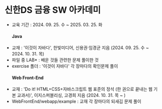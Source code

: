 # 신한DS 금융 SW 아카데미
- 교육 기간 : 2024. 09. 25. 수 ~ 2025. 03. 25. 화
  #### Java
- 교재 : '이것이 자바다', 한빛미디어, 신용권·임경균 지음 (2024. 09. 25. 수 ~ 2024. 10. 31. 목)
- 파일 중 LAB* : 배운 것들 관련한 문제 풀이한 것
- exercise 폴더 : '이것이 자바다' 각 장마다의 확인문제 풀이
  #### Web Front-End
- 교재 : 'Do it! HTML+CSS+자바스크립트 웹 표준의 정석 (한 권으로 끝내는 웹 기본 교과서)', 이지스퍼블리싱, 고경희 지음 (2024. 10. 31. 목 ~ )
- WebFrontEnd/webapp/example : 교재 각 장마다의 되새김 문제 풀이
